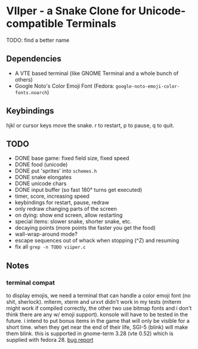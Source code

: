 # VIIper - a Snake Clone for Unicode-compatible Terminals

TODO: find a better name

## Dependencies

 - A VTE based terminal (like GNOME Terminal and a whole bunch of others)
 - Google Noto's Color Emoji Font (Fedora: `google-noto-emoji-color-fonts.noarch`)

## Keybindings

hjkl or cursor keys move the snake. 
r to restart, p to pause, q to quit. 

## TODO

 - DONE base game: fixed field size, fixed speed
 - DONE food (unicode)
 - DONE put 'sprites' into `schemes.h`
 - DONE snake elongates
 - DONE unicode chars
 - DONE input buffer (so fast 180° turns get executed)
 - timer, score, increasing speed
 - keybindings for restart, pause, redraw
 - only redraw changing parts of the screen
 - on dying: show end screen, allow restarting
 - special items: slower snake, shorter snake, etc.
 - decaying points (more points the faster you get the food)
 - wall-wrap-around mode?
 - escape sequences out of whack when stopping (^Z) and resuming
 - fix all `grep -n TODO viiper.c`

## Notes

### terminal compat

to display emojis, we need a terminal that can handle a color emoji font (no
shit, sherlock). mlterm, xterm and urxvt didn't work in my tests (mlterm might
work if compiled correctly, the other two use bitmap fonts and i don't think
there are any w/ emoji support). konsole will have to be tested in the future.
i intend to put bonus items in the game that will only be visible for a short
time. when they get near the end of their life, SGI-5 (blink) will make them
blink. this is supported in gnome-term 3.28 (vte 0.52) which is supplied with
fedora 28. [bug report](https://bugzilla.gnome.org/show_bug.cgi?id=579964)
